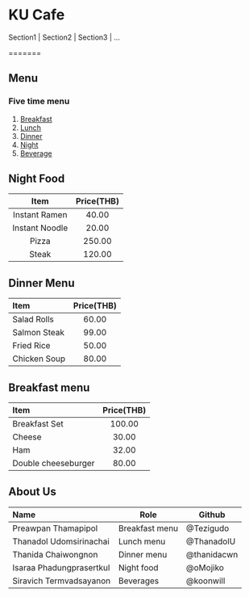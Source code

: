 # KU Cafe

Section1 | Section2 | Section3 | ...


=======
## Menu
### Five time menu

1. [Breakfast](#)
2. [Lunch](#)
3. [Dinner](#)
4. [Night](#)
5. [Beverage](#)

## Night Food

|      Item      | Price(THB) |
| :------------: | :--------: |
| Instant Ramen  |   40.00    |
| Instant Noodle |   20.00    |
|     Pizza      |   250.00   |
|     Steak      |   120.00   |



## Dinner Menu
| Item                | Price(THB) |
|:-------------------------|:----------:|
| Salad Rolls             | 60.00   |
| Salmon Steak              | 99.00       |
| Fried Rice              | 50.00      |
| Chicken Soup | 80.00

## Breakfast menu
| Item               | Price(THB) |
|:-----------------------|:----------:|
| Breakfast Set          | 100.00|
| Cheese                 | 30.00 |
| Ham                    | 32.00 |
| Double cheeseburger    | 80.00 |


## About Us

| Name                     | Role           | Github      |
| :----------------------- | -------------- | ----------- |
| Preawpan Thamapipol      | Breakfast menu | @Tezigudo   |
| Thanadol  Udomsirinachai | Lunch menu     | @ThanadolU  |
| Thanida Chaiwongnon      | Dinner menu    | @thanidacwn |
| Isaraa Phadungprasertkul | Night food     | @oMojiko    |
| Siravich Termvadsayanon  | Beverages      | @koonwill   |
